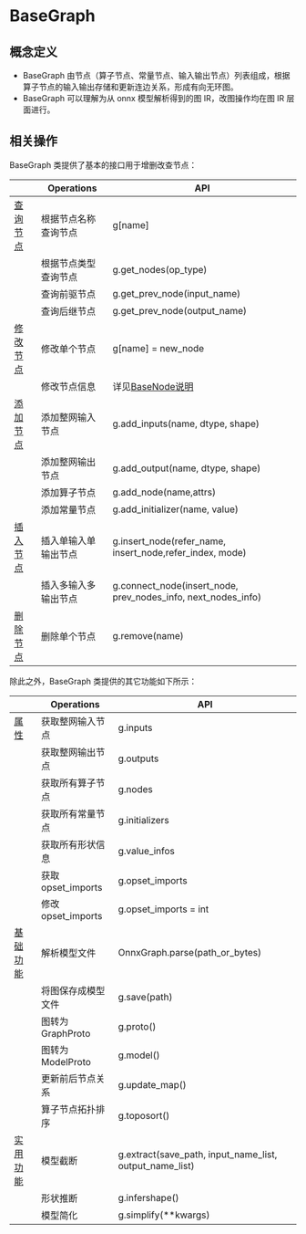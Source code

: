 # BaseGraph

## 概念定义

- BaseGraph 由节点（算子节点、常量节点、输入输出节点）列表组成，根据算子节点的输入输出存储和更新连边关系，形成有向无环图。
- BaseGraph 可以理解为从 onnx 模型解析得到的图 IR，改图操作均在图 IR 层面进行。

## 相关操作

BaseGraph 类提供了基本的接口用于增删改查节点：

|                                              | **Operations**       | **API**                                                      |
| -------------------------------------------- | -------------------- | ------------------------------------------------------------ |
| [查询节点](./graph_refactor_API.md#查询节点) | 根据节点名称查询节点 | g[name]                                                      |
|                                              | 根据节点类型查询节点 | g.get_nodes(op_type)                                         |
|                                              | 查询前驱节点         | g.get_prev_node(input_name)                                  |
|                                              | 查询后继节点         | g.get_prev_node(output_name)                                 |
| [修改节点](./graph_refactor_API.md#修改节点) | 修改单个节点         | g[name] = new_node                                           |
|                                              | 修改节点信息         | 详见[BaseNode说明](./graph_refactor_BaseNode.md)             |
| [添加节点](./graph_refactor_API.md#添加节点) | 添加整网输入节点     | g.add_inputs(name, dtype, shape)                             |
|                                              | 添加整网输出节点     | g.add_output(name, dtype, shape)                             |
|                                              | 添加算子节点         | g.add_node(name,attrs)                                       |
|                                              | 添加常量节点         | g.add_initializer(name, value)                               |
| [插入节点](./graph_refactor_API.md#插入节点) | 插入单输入单输出节点 | g.insert_node(refer_name, insert_node,refer_index, mode)     |
|                                              | 插入多输入多输出节点 | g.connect_node(insert_node, prev_nodes_info, next_nodes_info) |
| [删除节点](./graph_refactor_API.md#删除节点) | 删除单个节点         | g.remove(name)                                               |

除此之外，BaseGraph 类提供的其它功能如下所示：

|                                              | **Operations**     | **API**                                                 |
| -------------------------------------------- | ------------------ | ------------------------------------------------------- |
| [属性](./graph_refactor_API.md#属性)         | 获取整网输入节点   | g.inputs                                                |
|                                              | 获取整网输出节点   | g.outputs                                               |
|                                              | 获取所有算子节点   | g.nodes                                                 |
|                                              | 获取所有常量节点   | g.initializers                                          |
|                                              | 获取所有形状信息   | g.value_infos                                           |
|                                              | 获取opset_imports  | g.opset_imports                                         |
|                                              | 修改opset_imports  | g.opset_imports = int                                   |
| [基础功能](./graph_refactor_API.md#基础功能) | 解析模型文件       | OnnxGraph.parse(path_or_bytes)                          |
|                                              | 将图保存成模型文件 | g.save(path)                                            |
|                                              | 图转为GraphProto   | g.proto()                                               |
|                                              | 图转为ModelProto   | g.model()                                               |
|                                              | 更新前后节点关系   | g.update_map()                                          |
|                                              | 算子节点拓扑排序   | g.toposort()                                            |
| [实用功能](./graph_refactor_API.md#实用功能) | 模型截断           | g.extract(save_path, input_name_list, output_name_list) |
|                                              | 形状推断           | g.infershape()                                          |
|                                              | 模型简化           | g.simplify(**kwargs)                                    |
